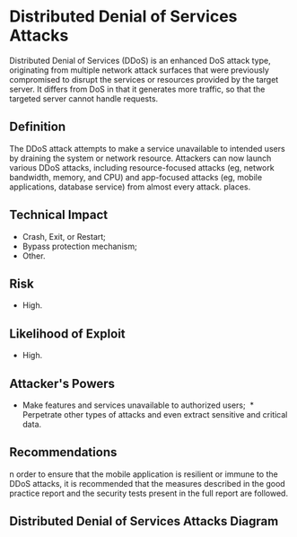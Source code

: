 # Distributed Denial of Services Attacks

Distributed Denial of Services (DDoS) is an enhanced DoS attack type, originating from multiple network attack surfaces that were previously compromised to disrupt the services or resources provided by the target server. It differs from DoS in that it generates more traffic, so that the targeted server cannot handle requests.

## Definition

The DDoS attack attempts to make a service unavailable to intended users by draining the system or network resource. Attackers can now launch various DDoS attacks, including resource-focused attacks (eg, network bandwidth, memory, and CPU) and app-focused attacks (eg, mobile applications, database service) from almost every attack. places.

## Technical Impact
  * Crash, Exit, or Restart;
  * Bypass protection mechanism;
  * Other.

## Risk
  * High.

## Likelihood of Exploit
  * High.
  
## Attacker's Powers

 * Make features and services unavailable to authorized users;
 * Perpetrate other types of attacks and even extract sensitive and critical data.

## Recommendations

n order to ensure that the mobile application is resilient or immune to the DDoS attacks, it is recommended that the measures described in the good practice report and the security tests present in the full report are followed.

 
## Distributed Denial of Services Attacks Diagram


